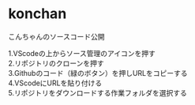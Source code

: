 # konchan
こんちゃんのソースコード公開  

1.VScodeの上からソース管理のアイコンを押す  
2.リポジトリのクローンを押す  
3.Githubのコード（緑のボタン）を押しURLをコピーする  
4.VScodeにURLを貼り付ける  
5.リポジトリをダウンロードする作業フォルダを選択する  